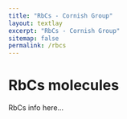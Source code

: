 ```yaml
---
title: "RbCs - Cornish Group"
layout: textlay
excerpt: "RbCs - Cornish Group"
sitemap: false
permalink: /rbcs
---
```


# RbCs molecules

RbCs info here...